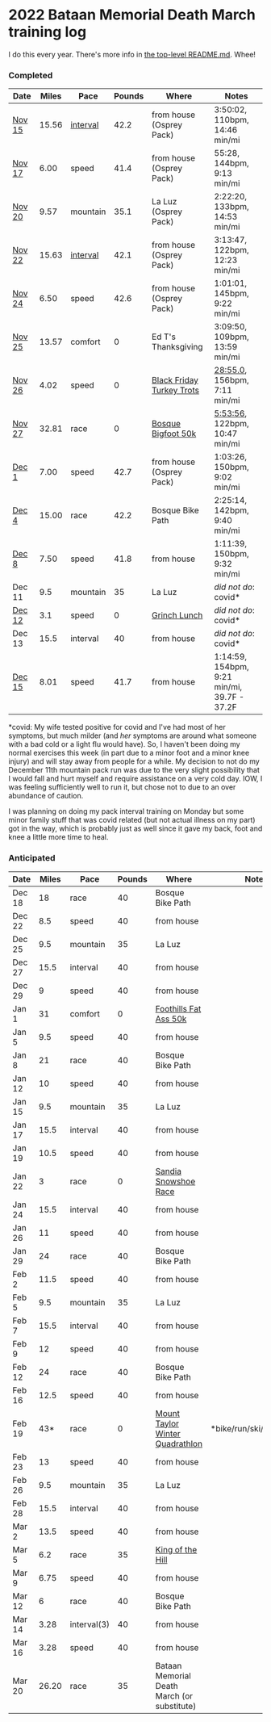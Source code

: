 # 2022 Bataan Memorial Death March training log

I do this every year.  There's more info in [the top-level README.md](README.md).  Whee!

### Completed

|Date|Miles|Pace|Pounds|Where|Notes|
|----|-----|----|------|-----|-----|
|<a name="nov-15" href="https://www.strava.com/activities/6262984983">Nov 15</a>|15.56|<a href="https://github.com/ctm/misc_running/blob/master/Monday_Intervals#L3348-L3389">interval</a>|42.2|from house (Osprey Pack)|3:50:02, 110bpm, 14:46 min/mi|
|<a name="nov-17" href="https://www.strava.com/activities/6270679841">Nov 17</a>|6.00|speed|41.4|from house (Osprey Pack)|55:28, 144bpm, 9:13 min/mi|
|<a name="nov-20" href="https://www.strava.com/activities/6284284137">Nov 20</a>|9.57|mountain|35.1|La Luz (Osprey Pack)|2:22:20, 133bpm, 14:53 min/mi|
|<a name="nov-22" href="https://www.strava.com/activities/6293320813">Nov 22</a>|15.63|<a href="https://github.com/ctm/misc_running/blob/master/Monday_Intervals#L3392-L3419">interval</a>|42.1|from house (Osprey Pack)|3:13:47, 122bpm, 12:23 min/mi|
|<a name="nov-24" href="https://www.strava.com/activities/6301764293">Nov 24</a>|6.50|speed|42.6|from house (Osprey Pack)|1:01:01, 145bpm, 9:22 min/mi|
|<a name="nov-25" href="https://www.strava.com/activities/6307087650">Nov 25</a>|13.57|comfort|0|Ed T's Thanksgiving|3:09:50, 109bpm, 13:59 min/mi|
|<a name="nov-26" href="https://www.strava.com/activities/6310383495">Nov 26</a>|4.02|speed|0|[Black Friday Turkey Trots](https://www.facebook.com/events/1021676181898017)|[28:55.0](https://www.webscorer.com/racedetails?raceid=261645&did=303089), 156bpm, 7:11 min/mi|
|<a name="nov-27" href="https://www.strava.com/activities/6314837602">Nov 27</a>|32.81|race|0|[Bosque Bigfoot 50k](https://ultrasignup.com/register.aspx?did=83239)|[5:53:56](https://ultrasignup.com/results_event.aspx?did=83239#id220546), 122bpm, 10:47 min/mi|
|<a name="dec-1" href="https://www.strava.com/activities/6330514607">Dec 1</a>|7.00|speed|42.7|from house (Osprey Pack)|1:03:26, 150bpm, 9:02 min/mi|
|<a name="dec-4" href="https://www.strava.com/activities/6343443634">Dec 4</a>|15.00|race|42.2|Bosque Bike Path|2:25:14, 142bpm, 9:40 min/mi|
|<a name="dec-8" href="https://www.strava.com/activities/6359067571">Dec 8</a>|7.50|speed|41.8|from house|1:11:39, 150bpm, 9:32 min/mi|
|Dec 11|9.5|mountain|35|La Luz|_did not do_: covid*|
|<a name="dec-12" href="https://www.strava.com/activities/6376209642">Dec 12</a>|3.1|speed|0|[Grinch Lunch](https://www.facebook.com/events/1021676181898017)|_did not do_: covid*|
|Dec 13|15.5|interval|40|from house|_did not do_: covid*|
|<a name="dec-15" href="https://www.strava.com/activities/6387353715">Dec 15</a>|8.01|speed|41.7|from house|1:14:59, 154bpm, 9:21 min/mi, 39.7F - 37.2F|

*covid: My wife tested positive for covid and I've had most of her
symptoms, but much milder (and _her_ symptoms are around what someone
with a bad cold or a light flu would have).  So, I haven't been doing
my normal exercises this week (in part due to a minor foot and a minor
knee injury) and will stay away from people for a while.  My decision
to not do my December 11th mountain pack run was due to the very
slight possibility that I would fall and hurt myself and require
assistance on a very cold day. IOW, I was feeling sufficiently well to
run it, but chose not to due to an over abundance of caution.

I was planning on doing my pack interval training on Monday but some
minor family stuff that was covid related (but not actual illness on
my part) got in the way, which is probably just as well since it gave
my back, foot and knee a little more time to heal.

### Anticipated

|Date|Miles|Pace|Pounds|Where|Notes|
|----|-----|----|------|-----|-----|
|Dec 18|18|race|40|Bosque Bike Path||
|Dec 22|8.5|speed|40|from house||
|Dec 25|9.5|mountain|35|La Luz||
|Dec 27|15.5|interval|40|from house||
|Dec 29|9|speed|40|from house||
|Jan 1|31|comfort|0|[Foothills Fat Ass 50k](https://newmexicofa50k.wordpress.com/foothills-50k/)||
|Jan 5|9.5|speed|40|from house||
|Jan 8|21|race|40|Bosque Bike Path||
|Jan 12|10|speed|40|from house||
|Jan 15|9.5|mountain|35|La Luz||
|Jan 17|15.5|interval|40|from house||
|Jan 19|10.5|speed|40|from house||
|Jan 22|3|race|0|[Sandia Snowshoe Race](http://sandiasnowshoe.com)||
|Jan 24|15.5|interval|40|from house||
|Jan 26|11|speed|40|from house||
|Jan 29|24|race|40|Bosque Bike Path||
|Feb 2|11.5|speed|40|from house||
|Feb 5|9.5|mountain|35|La Luz||
|Feb 7|15.5|interval|40|from house||
|Feb 9|12|speed|40|from house||
|Feb 12|24|race|40|Bosque Bike Path||
|Feb 16|12.5|speed|40|from house||
|Feb 19|43*|race|0|[Mount Taylor Winter Quadrathlon](http://www.mttaylorquad.org)|*bike/run/ski/snowshoe|
|Feb 23|13|speed|40|from house||
|Feb 26|9.5|mountain|35|La Luz||
|Feb 28|15.5|interval|40|from house||
|Mar 2|13.5|speed|40|from house||
|Mar 5|6.2|race|35|[King of the Hill](https://www.loslunasnm.gov/721/King-of-the-Hill)||
|Mar 9|6.75|speed|40|from house||
|Mar 12|6|race|40|Bosque Bike Path||
|Mar 14|3.28|interval(3)|40|from house||
|Mar 16|3.28|speed|40|from house||
|Mar 20|26.20|race|35|Bataan Memorial Death March (or substitute)||
